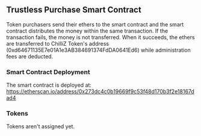 ## Trustless Purchase Smart Contract

<p align="center">
</p>

Token purchasers send their ethers to the smart contract and the smart contract distributes the money within the same transaction. If the transaction fails, the money is not transferred. When it succeeds, the ethers are transferred to ChilliZ Token's address (0xd64671135E7e01A1e3AB384691374FdDA0641Ed6) while administration fees are deducted.

### Smart Contract Deployment

The smart contract is deployed at: https://etherscan.io/address/0x273dc4c0b19669f9c53f48d170b3f2e18167dad4

### Tokens

Tokens aren't assigned yet.
